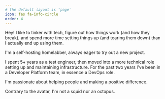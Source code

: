 ```yaml
---
# the default layout is 'page'
icon: fas fa-info-circle
order: 4
---
```


Hey! I like to tinker with tech, figure out how things work (and how they break), and spend more time setting things up (and tearing them down) than I actually end up using them.

I'm a self-hosting homelabber, always eager to try out a new project.

I spent 5+ years as a test engineer, then moved into a more technical role setting up and maintaining infrastructure.
For the past two years I've been in a Developer Platform team, in essence a DevOps role.

I'm passionate about helping people and making a positive difference.

Contrary to the avatar, I'm not a squid nor an octopus.
